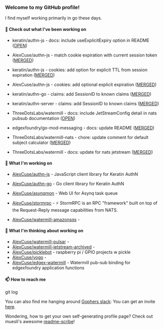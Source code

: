### Welcome to my GitHub profile!

I find myself working primarily in go these days.

#### 🔭 Check out what I've been working on

- keratin/authn-js - docs: include useExplicitExpiry option in README ([OPEN](https://github.com/keratin/authn-js/pull/56))

- AlexCuse/authn-js - match cookie expiration with current session token ([MERGED](https://github.com/AlexCuse/authn-js/pull/2))

- keratin/authn-js - cookies: add option for explicit TTL from session expiration ([MERGED](https://github.com/keratin/authn-js/pull/55))

- AlexCuse/authn-js - cookies: add optional explicit expiration ([MERGED](https://github.com/AlexCuse/authn-js/pull/1))

- keratin/authn-go - claims: add SessionID to known claims ([MERGED](https://github.com/keratin/authn-go/pull/23))

- keratin/authn-server - claims: add SessionID to known claims ([MERGED](https://github.com/keratin/authn-server/pull/205))

- ThreeDotsLabs/watermill - docs: include JetStreamConfig detail in nats pubsub documentation ([OPEN](https://github.com/ThreeDotsLabs/watermill/pull/358))

- edgexfoundry/go-mod-messaging - docs: update README ([MERGED](https://github.com/edgexfoundry/go-mod-messaging/pull/235))

- ThreeDotsLabs/watermill-nats - chore: update comment for default subject calculator ([MERGED](https://github.com/ThreeDotsLabs/watermill-nats/pull/10))

- ThreeDotsLabs/watermill - docs: update for nats jetstream ([MERGED](https://github.com/ThreeDotsLabs/watermill/pull/334))


#### 🍴 What I'm working on

- [AlexCuse/authn-js](https://github.com/AlexCuse/authn-js) - JavaScript client library for Keratin AuthN

- [AlexCuse/authn-go](https://github.com/AlexCuse/authn-go) - Go client library for Keratin AuthN

- [AlexCuse/asynqmon](https://github.com/AlexCuse/asynqmon) - Web UI for Asynq task queue

- [AlexCuse/stormrpc](https://github.com/AlexCuse/stormrpc) - ⚡ StormRPC is an RPC &#34;framework&#34; built on top of the Request-Reply message capabilities from NATS.

- [AlexCuse/watermill-amazonsqs](https://github.com/AlexCuse/watermill-amazonsqs) - 


#### 🌱 What I'm thinking about working on

- [AlexCuse/watermill-pulsar](https://github.com/AlexCuse/watermill-pulsar) - 
- [AlexCuse/watermill-jetstream-archived](https://github.com/AlexCuse/watermill-jetstream-archived) - 
- [AlexCuse/picklebot](https://github.com/AlexCuse/picklebot) - raspberry pi / GPIO projects w pickle
- [AlexCuse/yogo](https://github.com/AlexCuse/yogo) - 
- [AlexCuse/edgex-watermill](https://github.com/AlexCuse/edgex-watermill) - Watermill pub-sub binding for edgexfoundry application functions

#### 📫 How to reach me

git log

You can also find me hanging around [Gophers slack](https://gophers.slack.com/): You can get an invite [here](https://gophersinvite.herokuapp.com/).


Wondering, how to get your own self-generating profile page? 
Check out muesli's awesome [readme-scribe](https://github.com/muesli/readme-scribe)!
